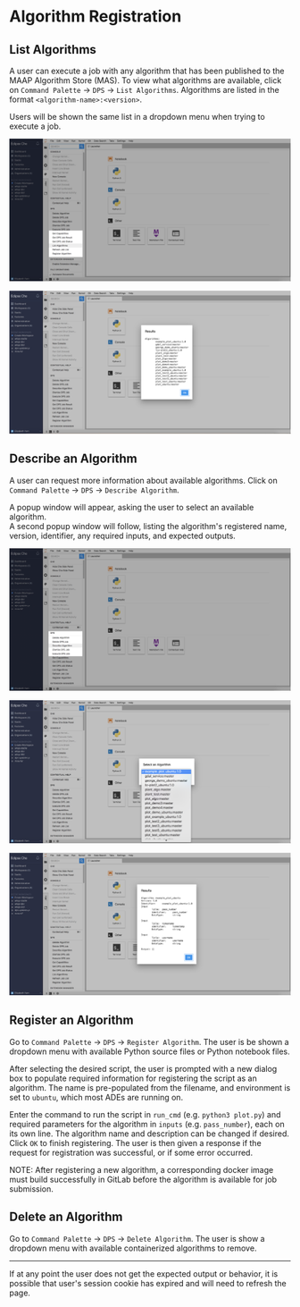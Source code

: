 # Algorithm Registration

## List Algorithms

A user can execute a job with any algorithm that has been published to the MAAP Algorithm Store (MAS).  To view what algorithms are available, click on `Command Palette` -> `DPS` -> `List Algorithms`.  Algorithms are listed in the format `<algorithm-name>:<version>`.

Users will be shown the same list in a dropdown menu when trying to execute a job.

![List Algorithms - Command Palette](./images/list1.png)

![List Algorithms - List](./images/list2.png)

## Describe an Algorithm

A user can request more information about available algorithms.  Click on `Command Palette` -> `DPS` -> `Describe Algorithm`.

A popup window will appear, asking the user to select an available algorithm.  
A second popup window will follow, listing the algorithm's registered name, version, identifier, any required inputs, and expected outputs.

![Describe Algorithm - Command Palette](./images/describe1.png)

![Describe Algorithm - Select Algorithm](./images/describe2.png)

![Describe Algorithm](./images/describe3.png)

## Register an Algorithm

Go to `Command Palette` -> `DPS` -> `Register Algorithm`. The user is be shown a dropdown menu with available Python source files or Python notebook files.

After selecting the desired script, the user is prompted with a new dialog box to populate required information for registering the script as an algorithm.  The name is pre-populated from the filename, and environment is set to `ubuntu`, which most ADEs are running on.

Enter the command to run the script in `run_cmd` (e.g. `python3 plot.py`) and required parameters for the algorithm in `inputs` (e.g. `pass_number`), each on its own line.  The algorithm name and description can be changed if desired.  Click `OK` to finish registering.  The user is then given a response if the request for registration was successful, or if some error occurred.

NOTE: After registering a new algorithm, a corresponding docker image must build successfully in GitLab before the algorithm is available for job submission.

## Delete an Algorithm

Go to `Command Palette` -> `DPS` -> `Delete Algorithm`.  The user is show a dropdown menu with available containerized algorithms to remove.

---
If at any point the user does not get the expected output or behavior, it is possible that user's session cookie has expired and will need to refresh the page.
